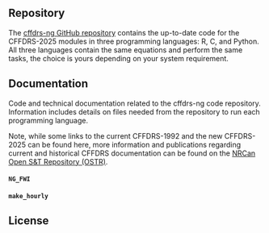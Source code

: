 ## Repository

The [cffdrs-ng GitHub repository](https://github.com/nrcan-cfs-fire/cffdrs-ng/tree/main) contains the up-to-date code for the CFFDRS-2025 modules in three programming languages: R, C, and Python. All three languages contain the same equations and perform the same tasks, the choice is yours depending on your system requirement.

## Documentation

Code and technical documentation related to the cffdrs-ng code repository. Information includes details on files needed from the repository to run each programming language.

Note, while some links to the current CFFDRS-1992 and the new CFFDRS-2025 can be found here, more information and publications regarding current and historical CFFDRS documentation can be found on the [NRCan Open S&T Repository (OSTR)](https://ostrnrcan-dostrncan.canada.ca/home).

#### `NG_FWI`

#### `make_hourly`

## License
